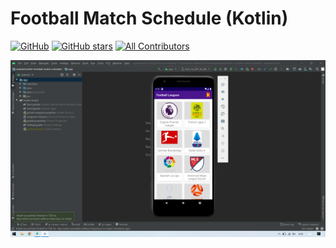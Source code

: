 # Football Match Schedule (Kotlin)
[![GitHub](https://img.shields.io/github/license/indramahkota/android-kotlin-football-match-scheduler?color=blue)](https://github.com/indramahkota/android-kotlin-football-match-scheduler/blob/master/LICENSE) [![GitHub stars](https://img.shields.io/github/stars/indramahkota/android-kotlin-football-match-scheduler)](https://github.com/indramahkota/android-kotlin-football-match-scheduler/stargazers)  [![All Contributors](https://img.shields.io/badge/all_contributors-1-orange.svg?style=flat-square)](#contributors)

![Movie Catalogue](https://raw.githubusercontent.com/indramahkota/indramahkota.github.io/master/assets/githubs/android-kotlin-football-match-schedule.PNG)

